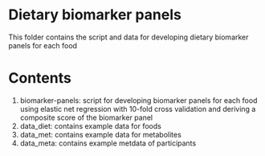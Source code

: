 # Dietary biomarker panels
This folder contains the script and data for developing dietary biomarker panels for each food

# Contents
1. biomarker-panels: script for developing biomarker panels for each food using elastic net regression with 10-fold cross validation and deriving a composite score of the biomarker panel
2. data_diet: contains example data for foods
3. data_met: contains example data for metabolites
4. data_meta: contains example metdata of participants
